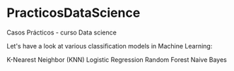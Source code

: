 # PracticosDataScience
Casos Prácticos - curso Data science

Let's have a look at various classification models in Machine Learning:

K-Nearest Neighbor (KNN)
Logistic Regression
Random Forest
Naive Bayes
